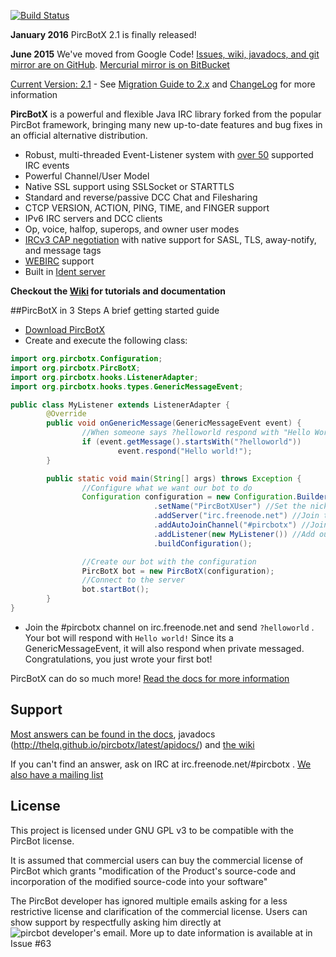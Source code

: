 [![Build Status](https://travis-ci.org/pircbotx/pircbotx.svg?branch=master)](https://travis-ci.org/pircbotx/pircbotx)

**January 2016** PircBotX 2.1 is finally released!

**June 2015** We've moved from Google Code! [Issues, wiki, javadocs, and git mirror are on GitHub](https://github.com/TheLQ/PircBotX). [Mercurial mirror is on BitBucket](http://bitbucket.org/TheLQ/pircbotx)

[Current Version: 2.1](https://github.com/TheLQ/pircbotx/wiki/Downloads) - See [Migration Guide to 2.x](https://github.com/TheLQ/pircbotx/wiki/MigrationGuide2) and [ChangeLog](https://github.com/TheLQ/pircbotx/wiki/ChangeLog#21---january-24-2016) for more information

**PircBotX** is a powerful and flexible Java IRC library forked from the popular PircBot framework, bringing many new up-to-date features and bug fixes in an official alternative distribution.

 * Robust, multi-threaded Event-Listener system with [over 50](http://thelq.github.io/pircbotx/latest/apidocs/org/pircbotx/hooks/events/package-summary.html) supported IRC events
 * Powerful Channel/User Model
 * Native SSL support using SSLSocket or STARTTLS
 * Standard and reverse/passive DCC Chat and Filesharing
 * CTCP VERSION, ACTION, PING, TIME, and FINGER support
 * IPv6 IRC servers and DCC clients
 * Op, voice, halfop, superops, and owner user modes
 * [IRCv3 CAP negotiation](https://github.com/TheLQ/pircbotx/wiki/Documentation#cap-support) with native support for SASL, TLS, away-notify, and message tags
 * [WEBIRC](https://github.com/TheLQ/pircbotx/wiki/Documentation#webirc-authentication) support
 * Built in [Ident server](https://github.com/TheLQ/pircbotx/wiki/Documentation#ident-server)

**Checkout the [Wiki](https://github.com/TheLQ/pircbotx/wiki/) for tutorials and documentation**

##PircBotX in 3 Steps
A brief getting started guide

 * [Download PircBotX](https://github.com/TheLQ/pircbotx/wiki/Downloads)
 * Create and execute the following class:
```java
import org.pircbotx.Configuration;
import org.pircbotx.PircBotX;
import org.pircbotx.hooks.ListenerAdapter;
import org.pircbotx.hooks.types.GenericMessageEvent;

public class MyListener extends ListenerAdapter {
        @Override
        public void onGenericMessage(GenericMessageEvent event) {
                //When someone says ?helloworld respond with "Hello World"
                if (event.getMessage().startsWith("?helloworld"))
                        event.respond("Hello world!");
        }

        public static void main(String[] args) throws Exception {
                //Configure what we want our bot to do
                Configuration configuration = new Configuration.Builder()
                                .setName("PircBotXUser") //Set the nick of the bot. CHANGE IN YOUR CODE
                                .addServer("irc.freenode.net") //Join the freenode network
                                .addAutoJoinChannel("#pircbotx") //Join the official #pircbotx channel
                                .addListener(new MyListener()) //Add our listener that will be called on Events
                                .buildConfiguration();

                //Create our bot with the configuration
                PircBotX bot = new PircBotX(configuration);
                //Connect to the server
                bot.startBot();
        }
}
```
 * Join the #pircbotx channel on irc.freenode.net and send `?helloworld` . Your bot will respond with `Hello world!` Since its a GenericMessageEvent, it will also respond when private messaged. Congratulations, you just wrote your first bot!

PircBotX can do so much more! [Read the docs for more information](http://github.com/TheLQ/pircbotx/wiki/Documentation)

## Support

[Most answers can be found in the docs](http://github.com/TheLQ/pircbotx/wiki/Documentation), javadocs (http://thelq.github.io/pircbotx/latest/apidocs/) and [the wiki](http://github.com/TheLQ/pircbotx/wiki/)

If you can't find an answer, ask on IRC at irc.freenode.net/#pircbotx . [We also have a mailing list](http://groups.google.com/group/pircbotx)

## License 
This project is licensed under GNU GPL v3 to be compatible with the PircBot license. 

It is assumed that commercial users can buy the commercial license of PircBot which grants "modification of the Product's source-code and incorporation of the modified source-code into your software"

The PircBot developer has ignored multiple emails asking for a less restrictive license and clarification of the commercial license. Users can show support by respectfully asking him directly at ![pircbot developer's email](http://thelq.github.io/pircbotx/pircbot-email.gif). More up to date information is available at in Issue #63
